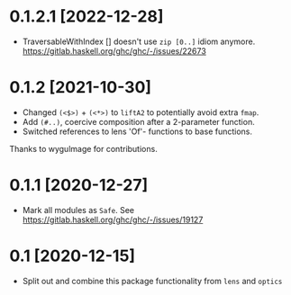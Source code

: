 # 0.1.2.1 [2022-12-28]

- TraversableWithIndex [] doesn't use `zip [0..]` idiom anymore.
  https://gitlab.haskell.org/ghc/ghc/-/issues/22673

# 0.1.2 [2021-10-30]

- Changed `(<$>)` + `(<*>)` to `liftA2` to potentially avoid extra `fmap`.
- Add `(#..)`, coercive composition after a 2-parameter function.
- Switched references to lens 'Of'- functions to base functions.

Thanks to wygulmage for contributions.

# 0.1.1 [2020-12-27]

- Mark all modules as `Safe`.
  See https://gitlab.haskell.org/ghc/ghc/-/issues/19127

# 0.1 [2020-12-15]

- Split out and combine this package functionality from `lens` and `optics`

